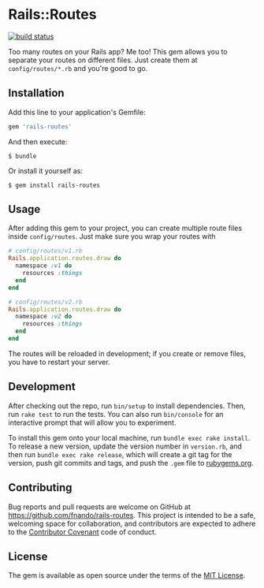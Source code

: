 # Rails::Routes

[![build status](https://travis-ci.org/fnando/rails-routes.svg)](https://travis-ci.org/fnando/rails-routes)

Too many routes on your Rails app? Me too! This gem allows you to separate your routes on different files. Just create them at `config/routes/*.rb` and you're good to go.

## Installation

Add this line to your application's Gemfile:

```ruby
gem 'rails-routes'
```

And then execute:

    $ bundle

Or install it yourself as:

    $ gem install rails-routes

## Usage

After adding this gem to your project, you can create multiple route files inside `config/routes`. Just make sure you wrap your routes with

```ruby
# config/routes/v1.rb
Rails.application.routes.draw do
  namespace :v1 do
    resources :things
  end
end

# config/routes/v2.rb
Rails.application.routes.draw do
  namespace :v2 do
    resources :things
  end
end
```

The routes will be reloaded in development; if you create or remove files, you have to restart your server.

## Development

After checking out the repo, run `bin/setup` to install dependencies. Then, run `rake test` to run the tests. You can also run `bin/console` for an interactive prompt that will allow you to experiment.

To install this gem onto your local machine, run `bundle exec rake install`. To release a new version, update the version number in `version.rb`, and then run `bundle exec rake release`, which will create a git tag for the version, push git commits and tags, and push the `.gem` file to [rubygems.org](https://rubygems.org).

## Contributing

Bug reports and pull requests are welcome on GitHub at https://github.com/fnando/rails-routes. This project is intended to be a safe, welcoming space for collaboration, and contributors are expected to adhere to the [Contributor Covenant](contributor-covenant.org) code of conduct.


## License

The gem is available as open source under the terms of the [MIT License](http://opensource.org/licenses/MIT).

